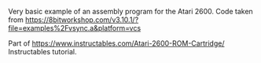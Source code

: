 Very basic example of an assembly program for the Atari 2600. Code taken from https://8bitworkshop.com/v3.10.1/?file=examples%2Fvsync.a&platform=vcs

Part of https://www.instructables.com/Atari-2600-ROM-Cartridge/ Instructables tutorial.
